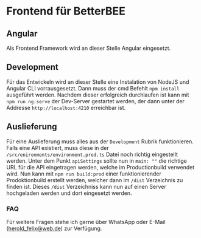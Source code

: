 # Frontend für BetterBEE

## Angular

Als Frontend Framework wird an dieser Stelle Angular eingesetzt.


## Development

Für das Entwickeln wird an dieser Stelle eine Instalation von NodeJS und Angular CLI vorrausgesetzt.
Dann muss der cmd Befehlt `npm install` ausgeführt werden.
Nachdem dieser erfolgreich durchlaufen ist kann mit `npm run ng:serve` der Dev-Server gestartet werden, der dann unter der Addresse `http://localhost:4210` erreichbar ist.

## Auslieferung

Für eine Auslieferung muss alles aus der `Development` Rubrik funktionieren.
Falls eine API existiert, muss diese in der `/src/enironments/environment.prod.ts` Datei noch richtig eingestellt werden. Unter dem Punkt `apiSettings` sollte nun in `main: ""` die richtige URL für die API eingetragen werden, welche im Productionbuild verwendet wird.
Nun kann mit `npm run build:prod` einer funktionierender Prodoktionbuild erstellt werden, welcher dann im `/dist` Verzeichnis zu finden ist.
Dieses `/dist` Verzeichniss kann nun auf einen Server hochgeladen werden und dort eingesetzt werden.


### FAQ

Für weitere Fragen stehe ich gerne über WhatsApp oder E-Mail (herold_felix@web.de) zur Verfügung.
